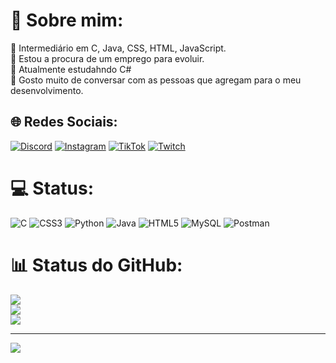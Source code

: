 # 💫 Sobre mim:
🔭 Intermediário em C, Java, CSS, HTML, JavaScript.<br>👯 Estou a procura de um emprego para evoluir.<br>🌱 Atualmente estudahndo C# <br>💬 Gosto muito de conversar com as pessoas que agregam para o meu desenvolvimento.<br>


## 🌐 Redes Sociais:
[![Discord](https://img.shields.io/badge/Discord-%237289DA.svg?logo=discord&logoColor=white)](https://discord.gg/Enzin#6266) [![Instagram](https://img.shields.io/badge/Instagram-%23E4405F.svg?logo=Instagram&logoColor=white)](https://instagram.com/enzin_grellmann) [![TikTok](https://img.shields.io/badge/TikTok-%23000000.svg?logo=TikTok&logoColor=white)](https://tiktok.com/@ezncometerra) [![Twitch](https://img.shields.io/badge/Twitch-%239146FF.svg?logo=Twitch&logoColor=white)](https://twitch.tv/eznlowprecise) 

# 💻 Status:
![C](https://img.shields.io/badge/c-%2300599C.svg?style=for-the-badge&logo=c&logoColor=white) ![CSS3](https://img.shields.io/badge/css3-%231572B6.svg?style=for-the-badge&logo=css3&logoColor=white) ![Python](https://img.shields.io/badge/python-3670A0?style=for-the-badge&logo=python&logoColor=ffdd54) ![Java](https://img.shields.io/badge/java-%23ED8B00.svg?style=for-the-badge&logo=java&logoColor=white) ![HTML5](https://img.shields.io/badge/html5-%23E34F26.svg?style=for-the-badge&logo=html5&logoColor=white) ![MySQL](https://img.shields.io/badge/mysql-%2300f.svg?style=for-the-badge&logo=mysql&logoColor=white) ![Postman](https://img.shields.io/badge/Postman-FF6C37?style=for-the-badge&logo=postman&logoColor=white)
# 📊 Status do GitHub:
![](https://github-readme-stats.vercel.app/api?username=byenzinnn&theme=dark&hide_border=false&include_all_commits=false&count_private=false)<br/>
![](https://github-readme-streak-stats.herokuapp.com/?user=byenzinnn&theme=dark&hide_border=false)<br/>
![](https://github-readme-stats.vercel.app/api/top-langs/?username=byenzinnn&theme=dark&hide_border=false&include_all_commits=false&count_private=false&layout=compact)


---
[![](https://visitcount.itsvg.in/api?id=byenzinnn&icon=0&color=0)](https://visitcount.itsvg.in)

<!-- Proudly created with GPRM ( https://gprm.itsvg.in ) -->
